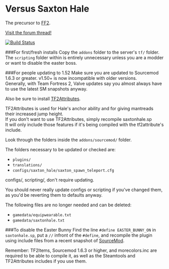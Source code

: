 Versus Saxton Hale
==================

The precursor to [FF2](https://github.com/50DKP/FF2-Official).

[Visit the forum thread!](https://forums.alliedmods.net/showthread.php?t=244209)

[![Build Status](https://travis-ci.org/WildCard65/Versus-Saxton-Hale.svg?branch=develop)](https://travis-ci.org/WildCard65/Versus-Saxton-Hale)

###For first/fresh installs
Copy the `addons` folder to the server's `tf/` folder.  
The `scripting` folder within is entirely unnecessary unless you are a modder or want to disable the easter boss.  

###For people updating to 1.52
Make sure you are updated to Sourcemod 1.6.3 or greater. v1.50+ is now incompatible with older versions.  
Generally, with Team Fortress 2, Valve updates say you almost always have to use the latest SM snapshots anyway.  

Also be sure to install [TF2Attributes](https://forums.alliedmods.net/showthread.php?t=210221).

TF2Attributes is used for Hale's anchor ability and for giving mantreads their increased jump height.  
If you don't want to use TF2Attributes, simply recompile saxtonhale.sp  
It will only include those features if it's being compiled with the tf2attribute's include.  

Look through the folders inside the `addons/sourcemod/` folder.

The folders necessary to be updated or checked are:
* `plugins/`
* `translations/`
* `configs/saxton_hale/saxton_spawn_teleport.cfg`

configs/, scripting/, don't require updating.

You should never really update configs or scripting if you've changed them, as you'd be reverting them to defaults anyway.

The following files are no longer needed and can be deleted:
* `gamedata/equipwearable.txt`
* `gamedata/saxtonhale.txt`

###To disable the Easter Bunny
Find the line `#define EASTER_BUNNY_ON` in `saxtonhale.sp`, put a ```//``` infront of the ```#define```, and recompile the plugin using include files from a recent snapshot of [SourceMod](http://www.sourcemod.net).

Remember: TF2Items, Sourcemod 1.6.3 or higher, and morecolors.inc are required to be able to compile it, as well as the Steamtools and TF2Attributes includes if you use them.
